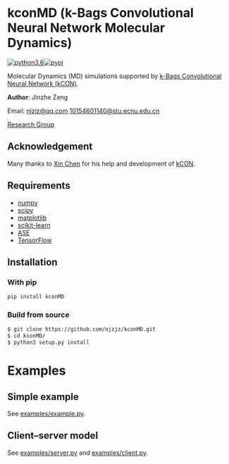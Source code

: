 # kconMD (k-Bags Convolutional Neural Network Molecular Dynamics)
[![python3.6](https://img.shields.io/badge/python-3.6-blue.svg)](https://badge.fury.io/py/kconMD)[![pypi](https://badge.fury.io/py/kconMD.svg)](https://badge.fury.io/py/kconMD)

Molecular Dynamics (MD) simulations supported by [k-Bags Convolutional Neural Network (kCON)](https://github.com/njzjz/kcon).

**Author**: Jinzhe Zeng

Email: njzjz@qq.com  10154601140@stu.ecnu.edu.cn

[Research Group](http://computchem.cn)

## Acknowledgement
Many thanks to [Xin Chen](https://github.com/Bismarrck) for his help and development of [kCON](https://github.com/Bismarrck/kcon).

## Requirements
* [numpy](https://github.com/numpy/numpy)
* [scipy](https://github.com/scipy/scipy)
* [matplotlib](https://github.com/matplotlib/matplotlib)
* [scikit-learn](https://github.com/scikit-learn/scikit-learn)
* [ASE](https://wiki.fysik.dtu.dk/ase/)
* [TensorFlow](https://github.com/tensorflow/tensorflow)

## Installation

### With pip
```sh
pip install kconMD
```

### Build from source
```sh
$ git clone https://github.com/njzjz/kconMD.git
$ cd kconMD/
$ python3 setup.py install
```

# Examples
## Simple example
See [examples/example.py](examples/example.py).

## Client–server model
See [examples/server.py](examples/server.py) and [examples/client.py](examples/client.py).
